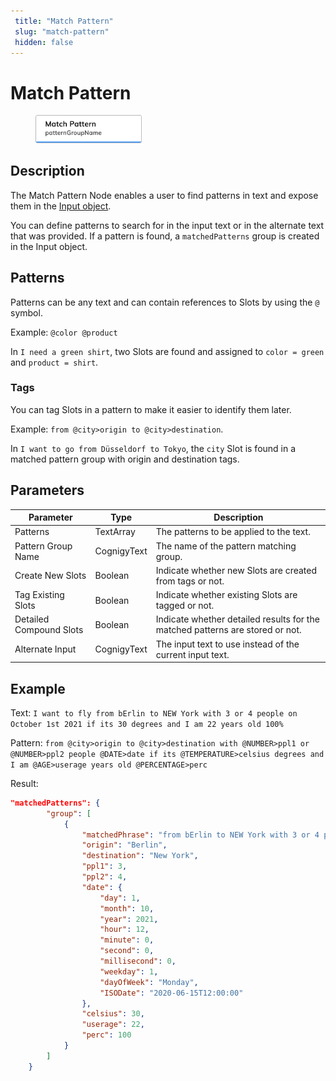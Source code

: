 ```yaml
---
 title: "Match Pattern" 
 slug: "match-pattern" 
 hidden: false 
---
```


# Match Pattern

<figure>
  <img class="image-center" src="../../../../../static/img/_assets/ai/build/node-reference/ai/match-pattern.png" width="40%" />
</figure>

## Description

The Match Pattern Node enables a user to find patterns in text and expose them in the [Input object](../../../test/interaction-panel/input.md).

You can define patterns to search for in the input text or in the alternate text that was provided. If a pattern is found, a `matchedPatterns` group is created in the Input object.

## Patterns

Patterns can be any text and can contain references to Slots by using the `@` symbol. 

Example: `@color @product`

In `I need a green shirt`, two Slots are found and assigned to `color = green` and `product = shirt`.

### Tags

You can tag Slots in a pattern to make it easier to identify them later.

Example: `from @city>origin to @city>destination`.

In `I want to go from Düsseldorf to Tokyo`, the `city` Slot is found in a matched pattern group with origin and destination tags.

## Parameters

| Parameter               | Type        | Description                                                                   |
|-------------------------|-------------|-------------------------------------------------------------------------------|
| Patterns                | TextArray   | The patterns to be applied to the text.                                       |
| Pattern Group Name      | CognigyText | The name of the pattern matching group.                                       |
| Create New Slots        | Boolean     | Indicate whether new Slots are created from tags or not.                      |
| Tag Existing Slots      | Boolean     | Indicate whether existing Slots are tagged or not.                            |
| Detailed Compound Slots | Boolean     | Indicate whether detailed results for the matched patterns are stored or not. |
| Alternate Input         | CognigyText | The input text to use instead of the current input text.                      |

## Example

Text: `I want to fly from bErlin to NEW York with 3 or 4 people on October 1st 2021 if its 30 degrees and I am 22 years old 100%`

Pattern: `from @city>origin to @city>destination with @NUMBER>ppl1 or @NUMBER>ppl2 people @DATE>date if its @TEMPERATURE>celsius degrees and I am @AGE>userage years old @PERCENTAGE>perc`

Result:

```JSON
"matchedPatterns": {
        "group": [
            {
                "matchedPhrase": "from bErlin to NEW York with 3 or 4 people on October 1st 2021 if its 30 degrees and I am 22 years old 100%",
                "origin": "Berlin",
                "destination": "New York",
                "ppl1": 3,
                "ppl2": 4,
                "date": {
                    "day": 1,
                    "month": 10,
                    "year": 2021,
                    "hour": 12,
                    "minute": 0,
                    "second": 0,
                    "millisecond": 0,
                    "weekday": 1,
                    "dayOfWeek": "Monday",
                    "ISODate": "2020-06-15T12:00:00"
                },
                "celsius": 30,
                "userage": 22,
                "perc": 100
            }
        ]
    }
```